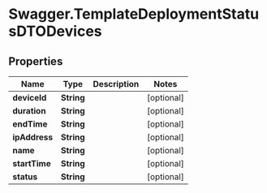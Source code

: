 # Swagger.TemplateDeploymentStatusDTODevices

## Properties
Name | Type | Description | Notes
------------ | ------------- | ------------- | -------------
**deviceId** | **String** |  | [optional] 
**duration** | **String** |  | [optional] 
**endTime** | **String** |  | [optional] 
**ipAddress** | **String** |  | [optional] 
**name** | **String** |  | [optional] 
**startTime** | **String** |  | [optional] 
**status** | **String** |  | [optional] 


